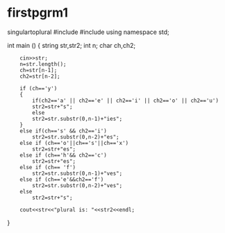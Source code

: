 # firstpgrm1
singulartoplural
#include <iostream>
#include <string>
using namespace std;

int main ()
{
	string 	str,str2;
	int	n;
	char	ch,ch2;

		cin>>str;
		n=str.length();
		ch=str[n-1];
		ch2=str[n-2];

		if (ch=='y')
		{	
			if(ch2=='a' || ch2=='e' || ch2=='i' || ch2=='o' || ch2=='u')
			str2=str+"s";
			else
			str2=str.substr(0,n-1)+"ies";
		}
		else if(ch=='s' && ch2=='i')
			str2=str.substr(0,n-2)+"es";
		else if (ch=='o'||ch=='s'||ch=='x')
			str2=str+"es";
		else if (ch=='h'&& ch2=='c')
			str2=str+"es";
		else if (ch== 'f')
			str2=str.substr(0,n-1)+"ves";
		else if (ch=='e'&&ch2=='f')
			str2=str.substr(0,n-2)+"ves";
		else
			str2=str+"s";
		
		cout<<str<<"plural is: "<<str2<<endl;
}
